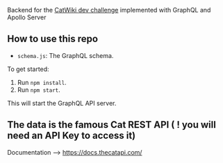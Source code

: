 Backend for the [CatWiki dev challenge](https://devchallenges.io/challenges/f4NJ53rcfgrP6sBMD2jt) implemented with GraphQL and Apollo Server

## How to use this repo

- `schema.js`: The GraphQL schema.

To get started:

1. Run `npm install`.
2. Run `npm start`.

This will start the GraphQL API server.

## The data is the famous Cat REST API ( ! you will need an API Key to access it)

Documentation --> https://docs.thecatapi.com/
